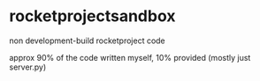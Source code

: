 # rocketprojectsandbox
non development-build rocketproject code

approx 90% of the code written myself, 10% provided (mostly just server.py)
